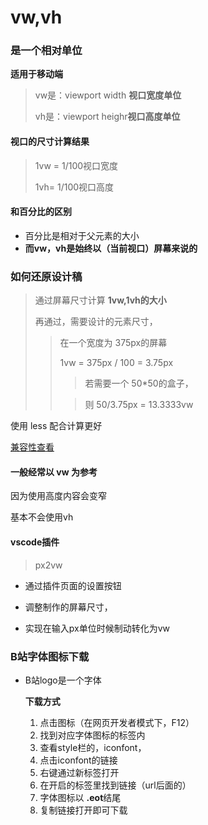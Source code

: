 # vw,vh

### 是一个相对单位

**适用于移动端**

> vw是：viewport width **视口宽度单位**
>
> vh是：viewport heighr**视口高度单位**

#### 视口的尺寸计算结果

> 1vw = 1/100视口宽度
>
> 1vh= 1/100视口高度

#### 和百分比的区别

* 百分比是相对于父元素的大小
* **而vw，vh是始终以（当前视口）屏幕来说的**



### 如何还原设计稿

> 通过屏幕尺寸计算 **1vw,1vh的大小**
>
> 再通过，需要设计的元素尺寸，
>
> > 在一个宽度为 375px的屏幕
> >
> > 1vw = 375px / 100 = 3.75px
> >
> > >  若需要一个 50*50的盒子，
> >
> > > 则 50/3.75px = 13.3333vw

使用 less 配合计算更好

[兼容性查看](https://caniuse.com)

#### 一般经常以 vw 为参考

因为使用高度内容会变窄

基本不会使用vh



#### vscode插件

> px2vw

* 通过插件页面的设置按钮

* 调整制作的屏幕尺寸，

* 实现在输入px单位时候制动转化为vw





### B站字体图标下载

* B站logo是一个字体

  **下载方式**

  1. 点击图标（在网页开发者模式下，F12）
  2. 找到对应字体图标的标签内
  3. 查看style栏的，iconfont，
  4. 点击iconfont的链接
  5. 右键通过新标签打开
  6. 在开启的标签里找到链接（url后面的）
  7. 字体图标以 **.eot**结尾
  8. 复制链接打开即可下载



